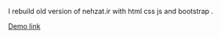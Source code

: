 I rebuild old version of nehzat.ir with html css js and bootstrap .

<a href="https://aliakbarnazemi.github.io/Nehzat">
  Demo link
</a>

